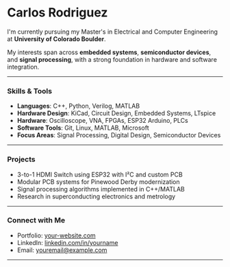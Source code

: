 # Carlos Rodriguez

 I'm currently pursuing my Master's in Electrical and Computer Engineering at **University of Colorado Boulder**.

 My interests span across **embedded systems**, **semiconductor devices**, and **signal processing**, with a strong foundation in hardware and software integration.

---

### Skills & Tools

- **Languages**: C++, Python, Verilog, MATLAB  
- **Hardware Design**: KiCad, Circuit Design, Embedded Systems, LTspice
- **Hardware**: Oscilloscope, VNA, FPGAs, ESP32 Arduino, PLCs 
- **Software Tools**: Git, Linux, MATLAB, Microsoft  
- **Focus Areas**: Signal Processing, Digital Design, Semiconductor Devices

---

### Projects

- 3-to-1 HDMI Switch using ESP32 with I²C and custom PCB  
- Modular PCB systems for Pinewood Derby modernization  
- Signal processing algorithms implemented in C++/MATLAB  
- Research in superconducting electronics and metrology  

---

### Connect with Me

- Portfolio: [your-website.com](https://your-website.com)  
- LinkedIn: [linkedin.com/in/yourname](https://linkedin.com/in/yourname)  
- Email: youremail@example.com  

---
